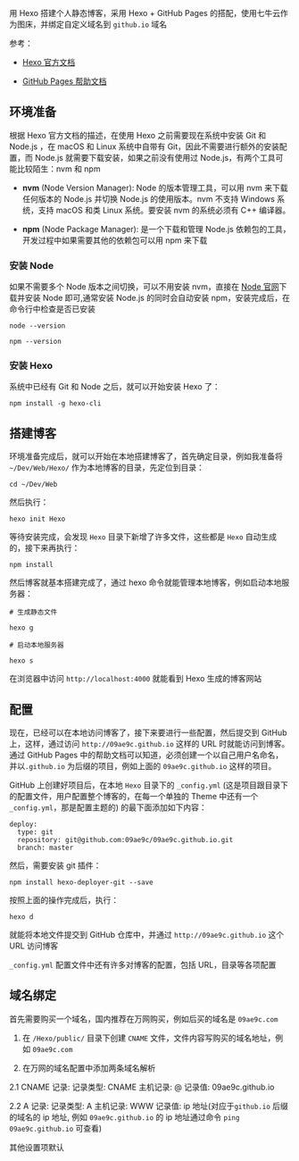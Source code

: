 用 Hexo 搭建个人静态博客，采用 Hexo + GitHub Pages 的搭配，使用七牛云作为图床，并绑定自定义域名到 `github.io` 域名

参考：

- [Hexo 官方文档](https://hexo.io/zh-cn/docs/)

- [GitHub Pages 帮助文档](https://help.github.com/categories/github-pages-basics/)


## 环境准备

根据 Hexo 官方文档的描述，在使用 Hexo 之前需要现在系统中安装 Git 和 Node.js ，在 macOS 和 Linux 系统中自带有 Git，因此不需要进行额外的安装配置，而 Node.js 就需要下载安装，如果之前没有使用过 Node.js，有两个工具可能比较陌生：nvm 和 npm

 - **nvm** (Node Version Manager): Node 的版本管理工具，可以用 nvm 来下载任何版本的 Node.js 并切换 Node.js 的使用版本。nvm 不支持 Windows 系统，支持 macOS 和类 Linux 系统。要安装 nvm 的系统必须有 C++ 编译器。


- **npm** (Node Package Manager): 是一个下载和管理 Node.js 依赖包的工具，开发过程中如果需要其他的依赖包可以用 npm 来下载


### 安装 Node

如果不需要多个 Node 版本之间切换，可以不用安装 nvm，直接在 [Node 官网](https://nodejs.org/en/)下载并安装 Node 即可,通常安装 Node.js 的同时会自动安装 npm，安装完成后，在命令行中检查是否已安装

```
node --version

npm --version

```



### 安装 Hexo

系统中已经有 Git 和 Node 之后，就可以开始安装 Hexo 了：

```
npm install -g hexo-cli

```

## 搭建博客

环境准备完成后，就可以开始在本地搭建博客了，首先确定目录，例如我准备将 `~/Dev/Web/Hexo/` 作为本地博客的目录，先定位到目录：

```
cd ~/Dev/Web

```

然后执行：

```
hexo init Hexo

```


等待安装完成，会发现 `Hexo` 目录下新增了许多文件，这些都是 `Hexo` 自动生成的，接下来再执行：

```
npm install

```

然后博客就基本搭建完成了，通过 hexo 命令就能管理本地博客，例如启动本地服务器：

```
# 生成静态文件

hexo g

# 启动本地服务器

hexo s

```

在浏览器中访问 `http://localhost:4000` 就能看到 Hexo 生成的博客网站

## 配置

现在，已经可以在本地访问博客了，接下来要进行一些配置，然后提交到 GitHub 上，这样，通过访问 `http://09ae9c.github.io` 这样的 URL 时就能访问到博客。通过 GitHub Pages 中的帮助文档可以知道，必须创建一个以自己用户名命名，并以`.github.io` 为后缀的项目，例如上面的 `09ae9c.github.io` 这样的项目。

GitHub 上创建好项目后，在本地 `Hexo` 目录下的 `_config.yml` (这是项目跟目录下的配置文件，用户配置整个博客的，在每一个单独的 Theme 中还有一个 `_config.yml`，那是配置主题的) 的最下面添加如下内容：
```
deploy:
  type: git
  repository: git@github.com:09ae9c/09ae9c.github.io.git
  branch: master
```
然后，需要安装 git 插件：

```
npm install hexo-deployer-git --save
```

按照上面的操作完成后，执行：
```
hexo d
```
就能将本地文件提交到 GitHub 仓库中，并通过 `http://09ae9c.github.io` 这个 URL 访问博客

`_config.yml` 配置文件中还有许多对博客的配置，包括 URL，目录等各项配置

## 域名绑定

首先需要购买一个域名，国内推荐在万网购买，例如后买的域名是 `09ae9c.com`

1. 在 `/Hexo/public/` 目录下创建 `CNAME` 文件，文件内容写购买的域名地址，例如 `09ae9c.com`

2. 在万网的域名配置中添加两条域名解析

2.1 CNAME 记录:
记录类型: CNAME
主机记录: @
记录值: 09ae9c.github.io

2.2 A 记录:
记录类型: A
主机记录: WWW
记录值: ip 地址(对应于`github.io` 后缀的域名的 ip 地址, 例如 `09ae9c.github.io` 的 ip 地址通过命令 `ping 09ae9c.github.io` 可查看)

其他设置项默认
